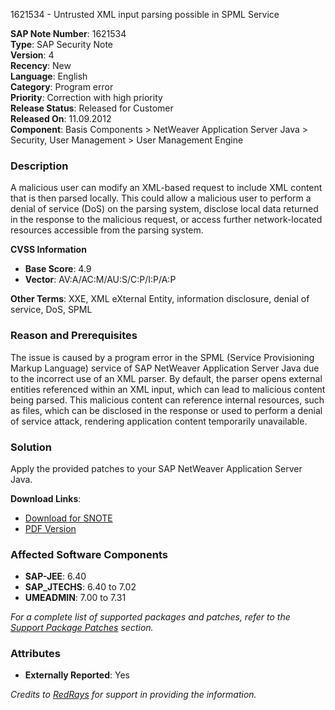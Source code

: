 1621534 - Untrusted XML input parsing possible in SPML Service

**SAP Note Number**: 1621534  
**Type**: SAP Security Note  
**Version**: 4  
**Recency**: New  
**Language**: English  
**Category**: Program error  
**Priority**: Correction with high priority  
**Release Status**: Released for Customer  
**Released On**: 11.09.2012  
**Component**: Basis Components > NetWeaver Application Server Java > Security, User Management > User Management Engine  

### Description
A malicious user can modify an XML-based request to include XML content that is then parsed locally. This could allow a malicious user to perform a denial of service (DoS) on the parsing system, disclose local data returned in the response to the malicious request, or access further network-located resources accessible from the parsing system.

**CVSS Information**  
- **Base Score**: 4.9  
- **Vector**: AV:A/AC:M/AU:S/C:P/I:P/A:P  

**Other Terms**: XXE, XML eXternal Entity, information disclosure, denial of service, DoS, SPML  

### Reason and Prerequisites
The issue is caused by a program error in the SPML (Service Provisioning Markup Language) service of SAP NetWeaver Application Server Java due to the incorrect use of an XML parser. By default, the parser opens external entities referenced within an XML input, which can lead to malicious content being parsed. This malicious content can reference internal resources, such as files, which can be disclosed in the response or used to perform a denial of service attack, rendering application content temporarily unavailable.

### Solution
Apply the provided patches to your SAP NetWeaver Application Server Java.  

**Download Links**:  
- [Download for SNOTE](https://notesdownloads.sap.com/note/0040000017293722017)  
- [PDF Version](https://userapps.support.sap.com/sap/support/sfm/notes/print/0001621534?language=en-US&token=06369B63F17DDC4BE2A728FB3BE27CBC)  

### Affected Software Components
- **SAP-JEE**: 6.40  
- **SAP_JTECHS**: 6.40 to 7.02  
- **UMEADMIN**: 7.00 to 7.31  

_For a complete list of supported packages and patches, refer to the [Support Package Patches](https://me.sap.com/) section._

### Attributes
- **Externally Reported**: Yes

_Credits to [RedRays](https://redrays.io) for support in providing the information._